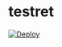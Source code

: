 # testret

[![Deploy](https://www.herokucdn.com/deploy/button.svg)](https://heroku.com/deploy?template=https://github.com/wranbot/testret.git/)
